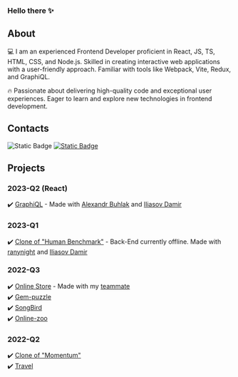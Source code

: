 ### Hello there ✨

## About
💻 I am an experienced Frontend Developer proficient in React, JS, TS, HTML, CSS, and Node.js. Skilled in creating interactive web applications with a user-friendly approach. Familiar with tools like Webpack, Vite, Redux, and GraphiQL. </br>

🔥 Passionate about delivering high-quality code and exceptional user experiences. Eager to learn and explore new technologies in frontend development.

## Contacts
![Static Badge](https://img.shields.io/badge/Discord-almondchips-%23414449?logo=Discord&logoColor=white&labelColor=%237289d7)
[![Static Badge](https://img.shields.io/badge/Telegram-%236cc1e3?logo=Telegram&logoColor=white)](https://t.me/AlmondChips)



## Projects
### 2023-Q2 (React)
✔️ [GraphiQL](https://graphiql-app-947b6.web.app/) - Made with [Alexandr Buhlak](https://github.com/saha80) and [Iliasov Damir ](https://github.com/IliasovDamir)</br>
### 2023-Q1
✔️ [Clone of "Human Benchmark"](https://webmavericks-rsclone.netlify.app/#main) - Back-End currently offline. Made with [ranynight](https://github.com/raNYnight) and [Iliasov Damir](https://github.com/IliasovDamir)</br>
### 2022-Q3
✔️ [Online Store](https://rss-school-online-store-ac-km.netlify.app/) - Made with my [teammate](https://github.com/KazakovMaksim)</br>
✔️ [Gem-puzzle](https://almondchips.github.io/Gem-puzzle/Gem-Puzzle/)</br>
✔️ [SongBird](https://rolling-scopes-school.github.io/almondchips-JSFE2022Q3/songbird/)</br>
✔️ [Online-zoo](https://rolling-scopes-school.github.io/almondchips-JSFE2022Q3/online-zoo/pages/main/)</br>
### 2022-Q2
✔️ [Clone of "Momentum"](https://rolling-scopes-school.github.io/almondchips-JSFEPRESCHOOL2022Q2/stage1-tasks-momentum/)</br>
✔️ [Travel](https://rolling-scopes-school.github.io/almondchips-JSFEPRESCHOOL2022Q2/travel/)</br>
<!--

**AlmondChips/AlmondChips** is a ✨ _special_ ✨ repository because its `README.md` (this file) appears on your GitHub profile.

Here are some ideas to get you started:

- 🔭 I’m currently working on ...
- 🌱 I’m currently learning ...
- 👯 I’m looking to collaborate on ...
- 🤔 I’m looking for help with ...
- 💬 Ask me about ...
- 📫 How to reach me: ...
- 😄 Pronouns: ...
- ⚡ Fun fact: ...
-->
